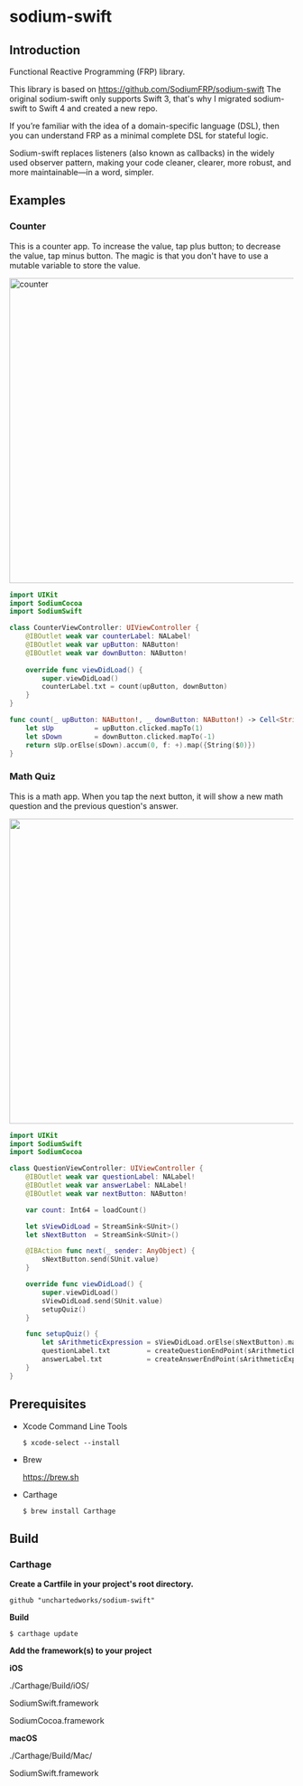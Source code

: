 # sodium-swift
## Introduction
Functional Reactive Programming (FRP) library.

This library is based on https://github.com/SodiumFRP/sodium-swift
The original sodium-swift only supports Swift 3, that's why I migrated sodium-swift to Swift 4 and created a new repo.

If you’re familiar with the idea of a domain-specific language (DSL), then you can understand FRP as a minimal complete DSL for stateful logic.

Sodium-swift replaces listeners (also known as callbacks) in the widely used observer pattern, making your code cleaner, clearer, more robust, and more maintainable—in a word, simpler.

## Examples
### Counter
This is a counter app. To increase the value, tap plus button; to decrease the value, tap minus button. The magic is that you don't have to use a mutable variable to store the value.

<img width="540" alt="counter" src="https://user-images.githubusercontent.com/4646838/36064751-d8a00752-0e8f-11e8-81e9-13320a3b7234.png">

```swift
import UIKit
import SodiumCocoa
import SodiumSwift

class CounterViewController: UIViewController {
    @IBOutlet weak var counterLabel: NALabel!
    @IBOutlet weak var upButton: NAButton!
    @IBOutlet weak var downButton: NAButton!
    
    override func viewDidLoad() {
        super.viewDidLoad()
        counterLabel.txt = count(upButton, downButton)
    }
}

func count(_ upButton: NAButton!, _ downButton: NAButton!) -> Cell<String> {
    let sUp          = upButton.clicked.mapTo(1)
    let sDown        = downButton.clicked.mapTo(-1)
    return sUp.orElse(sDown).accum(0, f: +).map({String($0)})
}
```

### Math Quiz
This is a math app. When you tap the next button, it will show a new math question and the previous question's answer.

<img src="https://user-images.githubusercontent.com/4646838/36061995-bd7bba2e-0e63-11e8-9bae-dcc525bfad99.png"  width="540">


```swift
import UIKit
import SodiumSwift
import SodiumCocoa

class QuestionViewController: UIViewController {
    @IBOutlet weak var questionLabel: NALabel!
    @IBOutlet weak var answerLabel: NALabel!
    @IBOutlet weak var nextButton: NAButton!

    var count: Int64 = loadCount()

    let sViewDidLoad = StreamSink<SUnit>()
    let sNextButton  = StreamSink<SUnit>()

    @IBAction func next(_ sender: AnyObject) {
        sNextButton.send(SUnit.value)
    }

    override func viewDidLoad() {
        super.viewDidLoad()
        sViewDidLoad.send(SUnit.value)
        setupQuiz()
    }

    func setupQuiz() {
        let sArithmeticExpression = sViewDidLoad.orElse(sNextButton).map(createQuestion)
        questionLabel.txt         = createQuestionEndPoint(sArithmeticExpression)
        answerLabel.txt           = createAnswerEndPoint(sArithmeticExpression)
    }
}
```

## Prerequisites
- Xcode Command Line Tools
   
   ```
   $ xcode-select --install
   ```
  
- Brew

  https://brew.sh
  
- Carthage

   ```
   $ brew install Carthage
   ```  

## Build 
### Carthage
**Create a Cartfile in your project's root directory.**

```
github "unchartedworks/sodium-swift"
```
**Build**

```
$ carthage update
```
        
**Add the framework(s) to your project**

**iOS**

./Carthage/Build/iOS/

SodiumSwift.framework

SodiumCocoa.framework

**macOS**

./Carthage/Build/Mac/

SodiumSwift.framework


